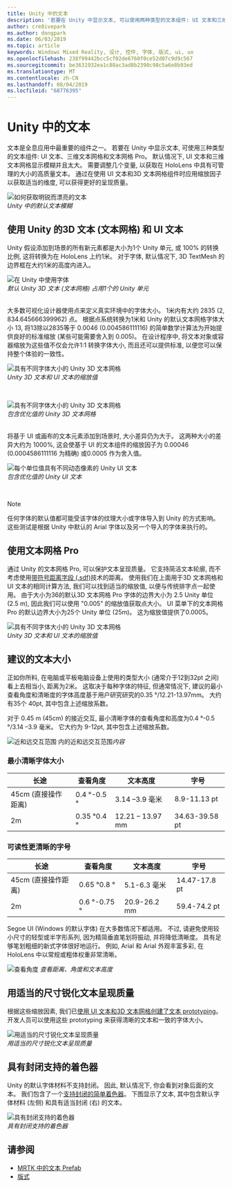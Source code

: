 ```yaml
---
title: Unity 中的文本
description: '若要在 Unity 中显示文本, 可以使用两种类型的文本组件: UI 文本和三维文本网格。'
author: cre8ivepark
ms.author: dongpark
ms.date: 06/03/2019
ms.topic: article
keywords: Windows Mixed Reality, 设计, 控件, 字体, 版式, ui, ux
ms.openlocfilehash: 238f99442bcc5cf02de6760f0ce52d07c9d9c567
ms.sourcegitcommit: be3631932ea1c88ac3ad8b2390c98c5a6e8b93ed
ms.translationtype: MT
ms.contentlocale: zh-CN
ms.lasthandoff: 08/04/2019
ms.locfileid: "68776395"
---
```

# <a name="text-in-unity"></a>Unity 中的文本

文本是全息应用中最重要的组件之一。 若要在 Unity 中显示文本, 可使用三种类型的文本组件: UI 文本、三维文本网格和文本网格 Pro。 默认情况下, UI 文本和三维文本网格显示模糊并且太大。 需要调整几个变量, 以获取在 HoloLens 中具有可管理的大小的高质量文本。 通过在使用 UI 文本和3D 文本网格组件时应用缩放因子以获取适当的维度, 可以获得更好的呈现质量。

![如何获取明锐而漂亮的文本](images/hug-text-02-640px.png)<br>
*Unity 中的默认文本模糊*

## <a name="working-with-unitys-3d-text-text-mesh-and-ui-text"></a>使用 Unity 的3D 文本 (文本网格) 和 UI 文本

Unity 假设添加到场景的所有新元素都是大小为1个 Unity 单元, 或 100% 的转换比例, 这将转换为在 HoloLens 上约1米。 对于字体, 默认情况下, 3D TextMesh 的边界框在大约1米的高度内进入。

![在 Unity 中使用字体](images/640px-hug-text-03.png)<br>
*默认 Unity 3D 文本 (文本网格) 占用1个的 Unity 单元*

<br>
大多数可视化设计器使用点来定义真实环境中的字体大小。 1米内有大约 2835 (2, 834.645666399962) 点。 根据点系统转换为1米和 Unity 的默认文本网格字体大小 13, 将13除以2835等于 0.0046 (0.004586111116) 的简单数学计算法为开始提供良好的标准缩放 (某些可能需要舍入到 0.005)。 在设计程序中, 将文本对象或容器缩放为这些值不仅会允许1:1 转换字体大小, 而且还可以提供标准, 以便您可以保持整个体验的一致性。

![具有不同字体大小的 Unity 3D 文本网格](images/Text_In_Unity_Measurements1.png)<br>
*Unity 3D 文本和 UI 文本的缩放值*

<br>

![具有不同字体大小的 Unity 3D 文本网格](images/hug-text-05-1000px.png)<br>
*包含优化值的 Unity 3D 文本网格*

<br>
将基于 UI 或画布的文本元素添加到场景时, 大小差异仍为大于。 这两种大小的差异大约为 1000%, 这会使基于 UI 的文本组件的缩放因子为 0.00046 (0.0004586111116 为精确) 或0.0005 作为舍入值。

![每个单位值具有不同动态像素的 Unity UI 文本](images/hug-text-04-1000px.png)<br>
*包含优化值的 Unity UI 文本*

<br>

>[!NOTE]
>任何字体的默认值都可能受该字体的纹理大小或字体导入到 Unity 的方式影响。 这些测试是根据 Unity 中默认的 Arial 字体以及另一个导入的字体来执行的。

## <a name="working-with-text-mesh-pro"></a>使用文本网格 Pro

通过 Unity 的文本网格 Pro, 可以保护文本呈现质量。 它支持简洁文本轮廓, 而不考虑使用[带符号距离字段 (.sdf)](https://steamcdn-a.akamaihd.net/apps/valve/2007/SIGGRAPH2007_AlphaTestedMagnification.pdf)技术的距离。 使用我们在上面用于3D 文本网格和 UI 文本的相同计算方法, 我们可以找到适当的缩放值, 以便与传统排字点一起使用。 由于大小为36的默认3D 文本网格 Pro 字体的边界大小为 2.5 Unity 单位 (2.5 m), 因此我们可以使用 "0.005" 的缩放值获取点大小。 UI 菜单下的文本网格 Pro 的默认边界大小为25个 Unity 单位 (25m)。 这为缩放值提供了0.0005。

![具有不同字体大小的 Unity 3D 文本网格](images/Text_In_Unity_Measurements2.png)<br>
*Unity 3D 文本和 UI 文本的缩放值*

## <a name="recommended-text-size"></a>建议的文本大小
正如你所料, 在电脑或平板电脑设备上使用的类型大小 (通常介于12到32pt 之间) 看上去相当小, 距离为2米。 这取决于每种字体的特征, 但通常情况下, 建议的最小查看角度和清晰度的字体高度基于用户研究研究的0.35 °/12.21-13.97mm。 大约有35个 40pt, 其中包含上述缩放系数。 

对于 0.45 m (45cm) 的接近交互, 最小清晰字体的查看角度和高度为0.4 °-0.5 °/3.14 –3.9 毫米。 它大约为 9-12pt, 其中包含上述缩放系数。

![近和远交互范围](images/typography-distance-1000px.jpg)
内的近和远交互范围*内容*

### <a name="the-minimum-legible-font-size"></a>最小清晰字体大小
| 长途 | 查看角度 | 文本高度 | 字号 |
|---------|---------|---------|---------|
| 45cm (直接操作距离) | 0.4 °-0.5 ° | 3.14 –3.9 毫米 | 8.9-11.13 pt |
| 2m | 0.35 °0.4 ° | 12.21 – 13.97 mm | 34.63-39.58 pt |


### <a name="the-comfortably-legible-font-size"></a>可读性更清晰的字号
| 长途 | 查看角度 | 文本高度 | 字号 |
|---------|---------|---------|---------|
| 45cm (直接操作距离) | 0.65 °0.8 ° | 5.1-6.3 毫米 | 14.47-17.8 pt |
| 2m | 0.6 °-0.75 ° | 20.9-26.2 mm | 59.4-74.2 pt |

Segoe UI (Windows 的默认字体) 在大多数情况下都适用。 不过, 请避免使用较小尺寸的轻型或半字形系列, 因为精简垂直笔划将振动, 并将降低清晰度。 具有足够笔划粗细的新式字体很好地运行。 例如, Arial 和 Arial 外观丰富多彩, 在 HoloLens 中以常规或粗体权重非常清晰。


![查看角度](images/Text_In_Unity_ViewingAngle.jpg)
*查看距离、角度和文本高度*

## <a name="sharp-text-rendering-quality-with-proper-dimension"></a>用适当的尺寸锐化文本呈现质量

根据这些缩放因素, 我们已[使用 UI 文本和3D 文本网格创建了文本 prototyping](https://github.com/microsoft/MixedRealityToolkit-Unity/tree/mrtk_development/Assets/MixedRealityToolkit.SDK/StandardAssets/Prefabs/Text)。 开发人员可以使用这些 prototyping 来获得清晰的文本和一致的字体大小。

![用适当的尺寸锐化文本呈现质量](images/hug-text-06-1000px.png)<br>
*用适当的尺寸锐化文本呈现质量*

## <a name="shader-with-occlusion-support"></a>具有封闭支持的着色器

Unity 的默认字体材料不支持封闭。 因此, 默认情况下, 你会看到对象后面的文本。 我们包含了一个[支持封闭的简单着色器](https://github.com/microsoft/MixedRealityToolkit-Unity/blob/mrtk_release/Assets/MixedRealityToolkit/StandardAssets/Shaders/Text3DShader.shader)。 下图显示了文本, 其中包含默认字体材料 (左侧) 和具有适当封闭 (右) 的文本。

![具有封闭支持的着色器](images/hug-text-07-1000px.png)<br>
*具有封闭支持的着色器*


## <a name="see-also"></a>请参阅
* [MRTK 中的文本 Prefab](https://github.com/microsoft/MixedRealityToolkit-Unity/tree/mrtk_development/Assets/MixedRealityToolkit.SDK/StandardAssets/Prefabs/Text)
* [版式](typography.md)

 
